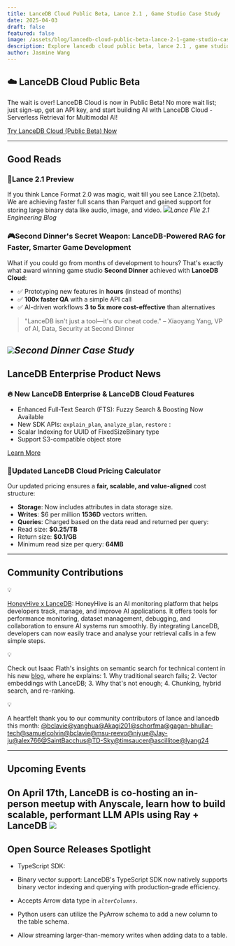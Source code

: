 ```yaml
---
title: LanceDB Cloud Public Beta, Lance 2.1 , Game Studio Case Study
date: 2025-04-03
draft: false
featured: false
image: /assets/blog/lancedb-cloud-public-beta-lance-2-1-game-studio-case-study/lancedb-cloud-public-beta-lance-2-1-game-studio-case-study.png
description: Explore lancedb cloud public beta, lance 2.1 , game studio case study with practical insights and expert guidance from the LanceDB team.
author: Jasmine Wang
---
```

## ☁️ LanceDB Cloud Public Beta

The wait is over! LanceDB Cloud is now in Public Beta! No more wait list; just sign-up, get an API key, and start building AI with LanceDB Cloud - Serverless Retrieval for Multimodal AI!

[Try LanceDB Cloud (Public Beta) Now](https://accounts.lancedb.com/sign-up)

---

## Good Reads

### 👀Lance 2.1 Preview

If you think Lance Format 2.0 was magic, wait till you see Lance 2.1(beta).  We are achieving faster full scans than Parquet and gained support for storing large binary data like audio, image, and video.
[![](https://lh7-rt.googleusercontent.com/docsz/AD_4nXeo6pIleHnELadSTFv1gJk9ND2JjF1klt2O9g8xiP7uXqMYhhXvfuC6IPix1BS6JY4i0BBjFXUYocCsJj0Zgx2gUKEWQBLKC9pRzxp-1FWvlnmOlpDroO3_KHfkjl7QtThC_kyG?key=RTVI5Pv23Ppl3wh7-hRqhXlJ)](__GHOST_URL__/lance-file-2-1-smaller-and-simpler/)*Lance FIle 2.1 Engineering Blog*
### 🎮Second Dinner's Secret Weapon: LanceDB-Powered RAG for Faster, Smarter Game Development

What if you could go from months of development to hours? That's exactly what award winning game studio **Second Dinner** achieved with **LanceDB Cloud**:

- ✅ Prototyping new features in **hours** (instead of months)
- ✅ **100x faster QA** with a simple API call
- ✅ AI-driven workflows **3 to 5x more cost-effective** than alternatives

> "LanceDB isn't just a tool—it's our cheat code." – Xiaoyang Yang, VP of AI, Data, Security at Second Dinner

[![](__GHOST_URL__/content/images/2025/04/Screenshot-2025-03-20-at-9.48.05-PM.png)](__GHOST_URL__/second-dinners-secret-weapon-lancedb-powered-rag-for-faster-smarter-game-development/)*Second Dinner Case Study*
---

## LanceDB Enterprise Product News

### 🔥 New LanceDB Enterprise & LanceDB Cloud Features

- Enhanced Full-Text Search (FTS): Fuzzy Search & Boosting Now Available
- New SDK APIs:  `explain_plan`,   `analyze_plan`,   `restore` : 
- Scalar Indexing for UUID of FixedSizeBinary type
- Support S3-compatible object store

[Learn More](https://docs.lancedb.com/changelog/changelog)

### 🧮Updated LanceDB Cloud Pricing Calculator 

Our updated pricing ensures a **fair, scalable, and value-aligned** cost structure:

- **Storage**: Now includes attributes in data storage size.
- **Writes**: $6 per million **1536D** vectors written.
- **Queries**: Charged based on the data read and returned per query:
- Read size: **$0.25/TB**
- Return size: **$0.1/GB**
- Minimum read size per query: **64MB**

---

## Community Contributions

💡

[HoneyHive x LanceDB](https://www.honeyhive.ai/post/moving-ai-applications-to-prod-with-lancedb-and-honeyhive): HoneyHive is an AI monitoring platform that helps developers track, manage, and improve AI applications. It offers tools for performance monitoring, dataset management, debugging, and collaboration to ensure AI systems run smoothly. By integrating LanceDB, developers can now easily trace and analyse your retrieval calls in a few simple steps. 

💡

Check out Isaac Flath's insights on semantic search for technical content in his new [blog](https://isaacflath.com/blog/blog_post?fpath=posts%2F2025-03-17-Retrieval101.ipynb), where he explains: 1. Why traditional search fails; 2. Vector embeddings with LanceDB; 3. Why that's not enough; 4. Chunking, hybrid search, and re-ranking. 

💡

A heartfelt thank you to our community contributors of lance and lancedb this month: [@bclavie](https://github.com/bclavie)[@yanghua](https://github.com/yanghua)[@Akagi201](https://github.com/Akagi201)[@schorfma](https://github.com/schorfma)[@gagan-bhullar-tech](https://github.com/gagan-bhullar-tech)[@samuelcolvin](https://github.com/samuelcolvin)[@bclavie](https://github.com/bclavie)[@msu-reevo](https://github.com/msu-reevo)[@niyue](https://github.com/niyue)[@Jay-ju](https://github.com/Jay-ju)[@alex766](https://github.com/alex766)[@SaintBacchus](https://github.com/SaintBacchus)[@TD-Sky](https://github.com/TD-Sky)[@timsaucer](https://github.com/timsaucer)[@ascillitoe](https://github.com/ascillitoe)[@lyang24](https://github.com/lyang24)

---

## Upcoming Events

On April 17th, LanceDB is co-hosting an in-person meetup with Anyscale,  learn how to build scalable, performant LLM APIs using **Ray + LanceDB**
[![](https://lh7-rt.googleusercontent.com/docsz/AD_4nXefZy_BBnHtZSZEEdaGrJeVLAvSQIvIRtEgLUTN6I8-Kv5JPUmRbIbR6w8bzesjoTjlqlIXIZBhybnCWxHifwtiKWXy0_xxXr0MKjMizpAwNW5efzLC_lFtF8FWgaKWYlqqfdrVmw?key=RTVI5Pv23Ppl3wh7-hRqhXlJ)](https://lu.ma/u0cjfsqo)
---

## Open Source Releases Spotlight 

- TypeScript SDK: 
- Binary vector support: LanceDB's TypeScript SDK now natively supports binary vector indexing and querying with production-grade efficiency.
- Accepts Arrow data type in *`alterColumns`*.

- Python users can utilize the PyArrow schema to add a new column to the table schema.
- Allow streaming larger-than-memory writes when adding data to a table.
